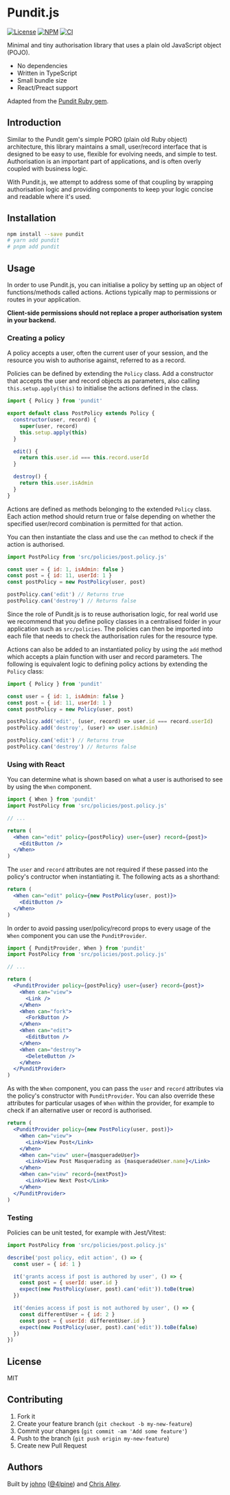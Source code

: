 # Pundit.js

[![License](https://img.shields.io/badge/license-MIT-blue.svg)](https://github.com/pundit-community/pundit.js/blob/main/LICENSE)
[![NPM](https://img.shields.io/npm/v/pundit.svg)](https://www.npmjs.com/package/pundit)
[![CI](https://github.com/pundit-community/pundit.js/workflows/CI/badge.svg)](https://github.com/pundit-community/pundit.js/actions/workflows/ci.yml)

Minimal and tiny authorisation library that uses a plain old JavaScript object
(POJO).

- No dependencies
- Written in TypeScript
- Small bundle size
- React/Preact support

Adapted from the [Pundit Ruby gem](https://github.com/varvet/pundit).

## Introduction

Similar to the Pundit gem's simple PORO (plain old Ruby object) architecture,
this library maintains a small, user/record interface that is designed to be
easy to use, flexible for evolving needs, and simple to test. Authorisation is
an important part of applications, and is often overly coupled with business
logic.

With Pundit.js, we attempt to address some of that coupling by wrapping
authorisation logic and providing components to keep your logic concise and
readable where it's used.

## Installation

```bash
npm install --save pundit
# yarn add pundit
# pnpm add pundit
```

## Usage

In order to use Pundit.js, you can initialise a policy by setting up an object
of functions/methods called actions. Actions typically map to permissions or
routes in your application.

**Client-side permissions should not replace a proper authorisation system in
your backend.**

### Creating a policy

A policy accepts a user, often the current user of your session, and the
resource you wish to authorise against, referred to as a record.

Policies can be defined by extending the `Policy` class. Add a constructor that
accepts the user and record objects as parameters, also calling
`this.setup.apply(this)` to initialise the actions defined in the class.

```javascript
import { Policy } from 'pundit'

export default class PostPolicy extends Policy {
  constructor(user, record) {
    super(user, record)
    this.setup.apply(this)
  }

  edit() {
    return this.user.id === this.record.userId
  }

  destroy() {
    return this.user.isAdmin
  }
}
```

Actions are defined as methods belonging to the extended `Policy` class. Each
action method should return true or false depending on whether the specified
user/record combination is permitted for that action.

You can then instantiate the class and use the `can` method to check if the
action is authorised.

```javascript
import PostPolicy from 'src/policies/post.policy.js'

const user = { id: 1, isAdmin: false }
const post = { id: 11, userId: 1 }
const postPolicy = new PostPolicy(user, post)

postPolicy.can('edit') // Returns true
postPolicy.can('destroy') // Returns false
```

Since the role of Pundit.js is to reuse authorisation logic, for real world use
we recommend that you define policy classes in a centralised folder in
your application such as `src/policies`. The policies can then be imported
into each file that needs to check the authorisation rules for the resource
type.

Actions can also be added to an instantiated policy by using the `add` method
which accepts a plain function with user and record parameters. The following
is equivalent logic to defining policy actions by extending the `Policy` class:

```javascript
import { Policy } from 'pundit'

const user = { id: 1, isAdmin: false }
const post = { id: 11, userId: 1 }
const postPolicy = new Policy(user, post)

postPolicy.add('edit', (user, record) => user.id === record.userId)
postPolicy.add('destroy', (user) => user.isAdmin)

postPolicy.can('edit') // Returns true
postPolicy.can('destroy') // Returns false
```

### Using with React

You can determine what is shown based on what a user is authorised to see by
using the `When` component.

```jsx
import { When } from 'pundit'
import PostPolicy from 'src/policies/post.policy.js'

// ...

return (
  <When can="edit" policy={postPolicy} user={user} record={post}>
    <EditButton />
  </When>
)
```

The `user` and `record` attributes are not required if these passed into the
policy's contructor when instantiating it. The following acts as a shorthand:

```jsx
return (
  <When can="edit" policy={new PostPolicy(user, post)}>
    <EditButton />
  </When>
)
```

In order to avoid passing user/policy/record props to every usage of the
`When` component you can use the `PunditProvider`.

```jsx
import { PunditProvider, When } from 'pundit'
import PostPolicy from 'src/policies/post.policy.js'

// ...

return (
  <PunditProvider policy={postPolicy} user={user} record={post}>
    <When can="view">
      <Link />
    </When>
    <When can="fork">
      <ForkButton />
    </When>
    <When can="edit">
      <EditButton />
    </When>
    <When can="destroy">
      <DeleteButton />
    </When>
  </PunditProvider>
)
```

As with the `When` component, you can pass the `user` and `record` attributes
via the policy's constructor with `PunditProvider`. You can also override these
attributes for particular usages of `When` within the provider, for example to
check if an alternative user or record is authorised.

```jsx
return (
  <PunditProvider policy={new PostPolicy(user, post)}>
    <When can="view">
      <Link>View Post</Link>
    </When>
    <When can="view" user={masqueradeUser}>
      <Link>View Post Masquerading as {masqueradeUser.name}</Link>
    </When>
    <When can="view" record={nextPost}>
      <Link>View Next Post</Link>
    </When>
  </PunditProvider>
)
```

### Testing

Policies can be unit tested, for example with Jest/Vitest:

```javascript
import PostPolicy from 'src/policies/post.policy.js'

describe('post policy, edit action', () => {
  const user = { id: 1 }

  it('grants access if post is authored by user', () => {
    const post = { userId: user.id }
    expect(new PostPolicy(user, post).can('edit')).toBe(true)
  })

  it('denies access if post is not authored by user', () => {
    const differentUser = { id: 2 }
    const post = { userId: differentUser.id }
    expect(new PostPolicy(user, post).can('edit')).toBe(false)
  })
})
```

## License

MIT

## Contributing

1. Fork it
1. Create your feature branch (`git checkout -b my-new-feature`)
1. Commit your changes (`git commit -am 'Add some feature'`)
1. Push to the branch (`git push origin my-new-feature`)
1. Create new Pull Request

## Authors

Built by [johno](https://johno.com) ([@4lpine](https://twitter.com/4lpine)) and
[Chris Alley](https://github.com/chrisalley).
